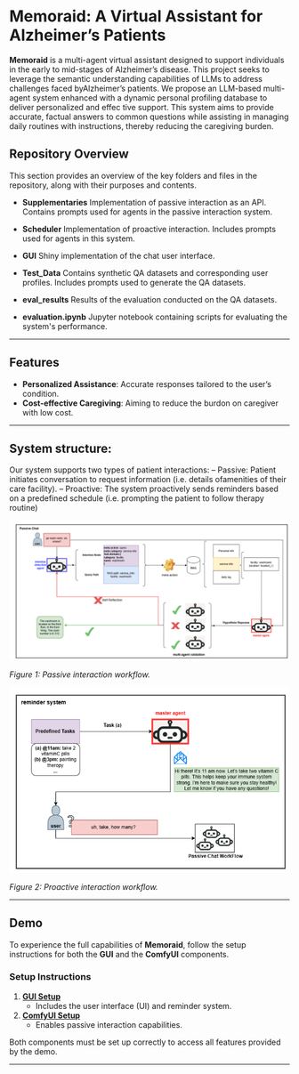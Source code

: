 # Memoraid: A Virtual Assistant for Alzheimer’s Patients
<!-- ![Passive interaction](./imgs/UI_1.png) -->

**Memoraid** is a multi-agent virtual assistant designed to support individuals in the early to mid-stages of Alzheimer’s disease.  This project seeks to leverage the semantic understanding capabilities of LLMs to address challenges faced byAlzheimer’s patients. We propose an LLM-based multi-agent system enhanced with a dynamic personal profiling database to deliver personalized and effec tive support. This system aims to provide accurate, factual answers to common questions while assisting in managing daily routines with instructions, thereby reducing the caregiving burden.


## Repository Overview

This section provides an overview of the key folders and files in the repository, along with their purposes and contents.

- **Supplementaries**
   Implementation of passive interaction as an API.
   Contains prompts used for agents in the passive interaction system.
- **Scheduler**
   Implementation of proactive interaction.
   Includes prompts used for agents in this system.
- **GUI**
   Shiny implementation of the chat user interface.
- **Test_Data**
   Contains synthetic QA datasets and corresponding user profiles.
   Includes prompts used to generate the QA datasets.
- **eval_results**
   Results of the evaluation conducted on the QA datasets.

- **evaluation.ipynb**
   Jupyter notebook containing scripts for evaluating the system's performance.

------

## Features
- **Personalized Assistance**: Accurate responses tailored to the user’s condition.
- **Cost-effective Caregiving**: Aiming to reduce the burdon on caregiver with low cost.

---
## System structure:
Our system supports two types of patient interactions:
    – Passive: Patient initiates conversation to request information (i.e. details ofamenities of their care facility).
    – Proactive: The system proactively sends reminders based on a predefined schedule (i.e. prompting the patient to follow therapy routine)

![passive interaction](imgs/passive_chat.png)

 *Figure 1: Passive interaction workflow.*

![proactive interaction](imgs/reminder.png)

 *Figure 2: Proactive interaction workflow.*
 
---

## Demo
To experience the full capabilities of **Memoraid**, follow the setup instructions for both the **GUI** and the **ComfyUI** components.

### Setup Instructions

1. **[GUI Setup](GUI/)**
   - Includes the user interface (UI) and reminder system.
2. **[ComfyUI Setup](Supplementaries/)**
   - Enables passive interaction capabilities.

Both components must be set up correctly to access all features provided by the demo. 

---
